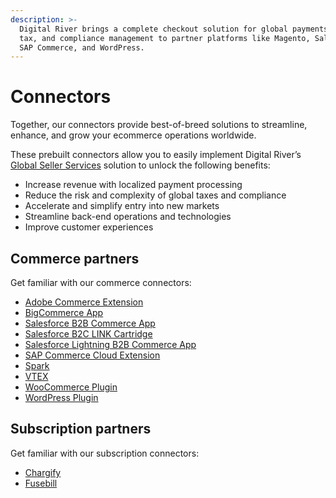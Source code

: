 ```yaml
---
description: >-
  Digital River brings a complete checkout solution for global payments, fraud,
  tax, and compliance management to partner platforms like Magento, Salesforce,
  SAP Commerce, and WordPress.
---
```


# Connectors

Together, our connectors provide best-of-breed solutions to streamline, enhance, and grow your ecommerce operations worldwide.

These prebuilt connectors allow you to easily implement Digital River’s [Global Seller Services](https://www.digitalriver.com/global-seller-services/) solution to unlock the following benefits:

* Increase revenue with localized payment processing&#x20;
* Reduce the risk and complexity of global taxes and compliance&#x20;
* Accelerate and simplify entry into new markets&#x20;
* Streamline back-end operations and technologies&#x20;
* Improve customer experiences

## Commerce partners

Get familiar with our commerce connectors:

* [Adobe Commerce Extension ](https://docs.digitalriver.com/magento/)
* [BigCommerce App](https://app.gitbook.com/o/-LqC\_Nsz4Z-JxICCsFw3/s/-MYQsO02eKz9DuHs39Wm-887967055/)
* [Salesforce B2B Commerce App ](https://docs.digitalriver.com/salesforce-b2b/)
* [Salesforce B2C LINK Cartridge](https://docs.digitalriver.com/salesforce-b2c/v/master-3/)
* [Salesforce Lightning B2B Commerce App](https://docs.digitalriver.com/salesforce-lightning/v/master/)
* [SAP Commerce Cloud Extension](https://docs.digitalriver.com/sap/)
* [Spark ](https://docs.digitalriver.com/spark/)
* [VTEX](https://docs.digitalriver.com/vtex-1/)
* [WooCommerce Plugin](https://docs.digitalriver.com/woocommerce/)&#x20;
* [WordPress Plugin ](https://docs.digitalriver.com/wordpress/)

## Subscription partners

Get familiar with our subscription connectors:

* [Chargify](https://docs.digitalriver.com/chargify/)
* [Fusebill ](https://docs.digitalriver.com/fusebill/)

